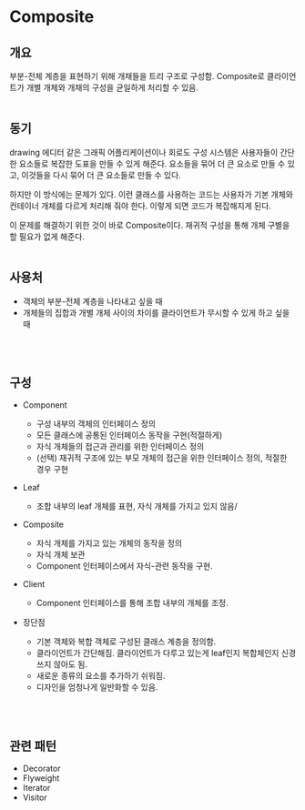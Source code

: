 # Composite
## 개요
부분-전체 계층을 표현하기 위해 개채들을 트리 구조로 구성함. Composite로 클라이언트가 개별 개체와 개채의 구성을 균일하게 처리할 수 있음.
<br>
<br>

## 동기
drawing 에디터 같은 그래픽 어플리케이션이나 회로도 구성 시스템은 사용자들이 간단한 요소들로 복잡한 도표을 만들 수 있게 해준다. 요소들을 묶어 더 큰 요소로 만들 수 있고, 이것들을 다시 묶어 더 큰 요소들로 만들 수 있다.

하지만 이 방식에는 문제가 있다. 이런 클래스를 사용하는 코드는 사용자가 기본 개체와 컨테이너 개체를 다르게 처리해 줘야 한다. 이렇게 되면 코드가 복잡해지게 된다.

이 문제를 해결하기 위한 것이 바로 Composite이다. 재귀적 구성을 통해 개체 구별을 할 필요가 없게 해준다.
<br>
<br>

## 사용처
* 객체의 부분-전체 계층을 나타내고 싶을 때
* 개체들의 집합과 개별 개체 사이의 차이를 클라이언트가 무시할 수 있게 하고 싶을 때
<br>
<br>

## 구성
* Component
    * 구성 내부의 객체의 인터페이스 정의
    * 모든 클래스에 공통된 인터페이스 동작을 구현(적절하게)
    * 자식 개체들의 접근과 관리를 위한 인터페이스 정의
    * (선택) 재귀적 구조에 있는 부모 개체의 접근을 위한 인터페이스 정의, 적절한 경우 구현
* Leaf
    * 조합 내부의 leaf 개체를 표현, 자식 개체를 가지고 있지 않음/
* Composite
    * 자식 개체를 가지고 있는 개체의 동작을 정의
    * 자식 개체 보관
    * Component 인터페이스에서 자식-관련 동작을 구현.
* Client
    * Component 인터페이스를 통해 조합 내부의 개체를 조정.

* 장단점
    * 기본 객체와 복합 객체로 구성된 클래스 계층을 정의함.
    * 클라이언트가 간단해짐. 클라이언트가 다루고 있는게 leaf인지 복합체인지 신경쓰지 않아도 됨.
    * 새로운 종류의 요소를 추가하기 쉬워짐.
    * 디자인을 엄청나게 일반화할 수 있음.
<br>
<br>

## 관련 패턴
* Decorator
* Flyweight
* Iterator
* Visitor